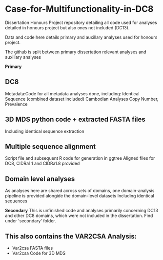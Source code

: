 # Case-for-Multifunctionality-in-DC8
Dissertation Honours Project repository detailing all code used for analyses detailed in honours project but also ones not included (DC13).

Data and code here details primary and auxillary analyses used for honours project.

The github is split between primary dissertation relevant analyses and auxillary analyses

**Primary**

DC8 
-

Metadata:Code for all metadata analyses done, including:
Identical Sequence (combined dataset included)
Cambodian Analyses
Copy Number, Prevalence

3D MDS python code + extracted FASTA files
- 
 Including identical sequence extraction

Multiple sequence alignment
- 
Script file and subsequent R code for generation in ggtree
Aligned files for DC8, CIDRa1.1 and CIDRa1.8 provided


Domain level analyses
- 
As analyses here are shared across sets of domains, one domain-analysis pipeline is provided alongide the domain-level datasets
Including identical sequences 



**Secondary**
This is unfinished code and analyses primarily concerning DC13 and other DC8 domains, which were not included in the dissertation. Find under 'secondary' folder.

This also contains the 
VAR2CSA Analysis:
-
- Var2csa FASTA files
- Var2csa Code for 3D MDS
